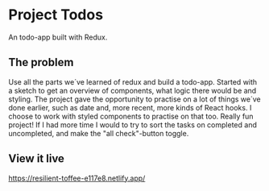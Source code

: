 # Project Todos
An todo-app built with Redux.

## The problem

Use all the parts we´ve learned of redux and build a todo-app. 
Started with a sketch to get an overview of components, what logic there would be and styling.
The project gave the opportunity to practise on a lot of things we´ve done earlier, such as date and, more recent, more kinds of React hooks.
I choose to work with styled components to practise on that too.
Really fun project! If I had more time I would to try to sort the tasks on completed and uncompleted, and make the "all check"-button toggle.

## View it live

https://resilient-toffee-e117e8.netlify.app/
